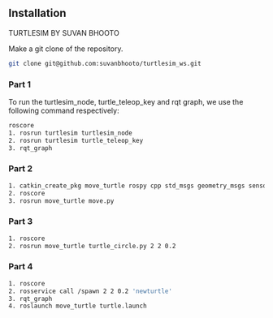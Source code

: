 ## Installation

TURTLESIM BY SUVAN BHOOTO



Make a git clone of the repository.
```sh
git clone git@github.com:suvanbhooto/turtlesim_ws.git
```
### Part 1
To run the turtlesim_node, turtle_teleop_key and rqt graph, we use the following command respectively:



```sh
roscore
1. rosrun turtlesim turtlesim_node
2. rosrun turtlesim turtle_teleop_key
3. rqt_graph
```
### Part 2
```sh
1. catkin_create_pkg move_turtle rospy cpp std_msgs geometry_msgs sensor_msgs
2. roscore
3. rosrun move_turtle move.py
```

### Part 3
```sh
1. roscore
2. rosrun move_turtle turtle_circle.py 2 2 0.2
```

### Part 4
```sh
1. roscore
2. rosservice call /spawn 2 2 0.2 'newturtle'
3. rqt_graph
4. roslaunch move_turtle turtle.launch
```
